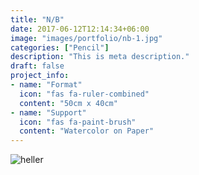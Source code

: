 ```yaml
---
title: "N/B"
date: 2017-06-12T12:14:34+06:00
image: "images/portfolio/nb-1.jpg"
categories: ["Pencil"]
description: "This is meta description."
draft: false
project_info:
- name: "Format"
  icon: "fas fa-ruler-combined"
  content: "50cm x 40cm"
- name: "Support"
  icon: "fas fa-paint-brush"
  content: "Watercolor on Paper"
---
```


![heller](/images/portfolio/nb-2.jpg)

